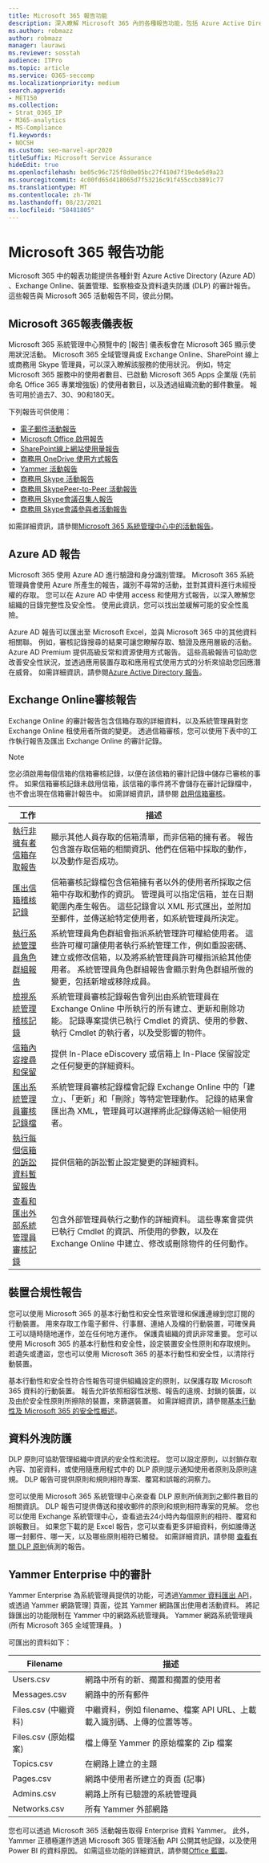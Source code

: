 ```yaml
---
title: Microsoft 365 報告功能
description: 深入瞭解 Microsoft 365 內的各種報告功能，包括 Azure Active Directory 和 Exchange Online。
ms.author: robmazz
author: robmazz
manager: laurawi
ms.reviewer: sosstah
audience: ITPro
ms.topic: article
ms.service: O365-seccomp
ms.localizationpriority: medium
search.appverid:
- MET150
ms.collection:
- Strat_O365_IP
- M365-analytics
- MS-Compliance
f1.keywords:
- NOCSH
ms.custom: seo-marvel-apr2020
titleSuffix: Microsoft Service Assurance
hideEdit: true
ms.openlocfilehash: be05c96c725f8d0e05bc27f410d7f19e4e5d9a23
ms.sourcegitcommit: 4c00fd65d418065d7f53216c91f455ccb3891c77
ms.translationtype: MT
ms.contentlocale: zh-TW
ms.lasthandoff: 08/23/2021
ms.locfileid: "58481805"
---
```

# <a name="microsoft-365-reporting-features"></a>Microsoft 365 報告功能

Microsoft 365 中的報表功能提供各種針對 Azure Active Directory (Azure AD) 、Exchange Online、裝置管理、監察檢查及資料遺失防護 (DLP) 的審計報告。 這些報告與 Microsoft 365 活動報告不同，彼此分開。

## <a name="microsoft-365-reports-dashboard"></a>Microsoft 365報表儀表板

Microsoft 365 系統管理中心預覽中的 [報告] 儀表板會在 Microsoft 365 顯示使用狀況活動。 Microsoft 365 全域管理員或 Exchange Online、SharePoint 線上或商務用 Skype 管理員，可以深入瞭解該服務的使用狀況。 例如，特定 Microsoft 365 服務中的使用者數目、已啟動 Microsoft 365 Apps 企業版 (先前命名 Office 365 專業增強版) 的使用者數目，以及透過組織流動的郵件數量。 報告可用於過去7、30、90和180天。

下列報告可供使用：

- [電子郵件活動報告](https://support.office.com/article/Office-365-Reports-in-the-admin-center-preview--Email-activity-1cbe2c00-ca65-4fb9-9663-1bbfa58ebe44)
- [Microsoft Office 啟用報告](https://support.office.com/article/Office-365-Reports-in-the-admin-center-preview--Microsoft-Office-activations-87c24ae2-82e0-4d1e-be01-c3bcc3f18c60)
- [SharePoint線上網站使用量報告](https://support.office.com/article/Office-365-Reports-in-the-admin-center-preview--SharePoint-site-usage-4ecfb843-e5d5-464d-8bf6-7ed512a9b213)
- [商務用 OneDrive 使用方式報告](https://support.office.com/article/Office-365-Reports-in-the-Admin-Center-Preview--OneDrive-for-Business-usage-0de3b312-c4e8-4e4b-a02d-32b2f726a680)
- [Yammer 活動報告](https://support.office.com/article/View-the-Yammer-Activity-report-in-the-Office-365-admin-center-preview-c7c9f938-5b8e-4d52-b1a2-c7c32cb2312a)
- [商務用 Skype 活動報告](/SkypeForBusiness/skype-for-business-online-reporting/activity-report)
- [商務用 SkypePeer-to-Peer 活動報告](/SkypeForBusiness/skype-for-business-online-reporting/peer-to-peer-activity-report)
- [商務用 Skype會議召集人報告](/SkypeForBusiness/skype-for-business-online-reporting/conference-organizer-activity-report)
- [商務用 Skype會議參與者活動報告](/SkypeForBusiness/skype-for-business-online-reporting/conference-participant-activity-report)

如需詳細資訊，請參閱[Microsoft 365 系統管理中心中的活動報告](https://support.office.com/article/activity-reports-in-the-office-365-admin-center-0d6dfb17-8582-4172-a9a9-aed798150263)。

## <a name="azure-ad-reports"></a>Azure AD 報告

Microsoft 365 使用 Azure AD 進行驗證和身分識別管理。 Microsoft 365 系統管理員會使用 Azure 所產生的報告，識別不尋常的活動，並對其資料進行未經授權的存取。 您可以在 Azure AD 中使用 access 和使用方式報告，以深入瞭解您組織的目錄完整性及安全性。 使用此資訊，您可以找出並緩解可能的安全性風險。

Azure AD 報告可以匯出至 Microsoft Excel，並與 Microsoft 365 中的其他資料相關聯。 例如，審核記錄搜尋的結果可讓您瞭解存取、驗證及應用層級的活動。 Azure AD Premium 提供高級反常和資源使用方式報告。 這些高級報告可協助您改善安全性狀況，並透過應用裝置存取和應用程式使用方式的分析來協助您回應潛在威脅。 如需詳細資訊，請參閱[Azure Active Directory 報告](/azure/active-directory/reports-monitoring/overview-reports/)。

## <a name="exchange-online-audit-reports"></a>Exchange Online審核報告

Exchange Online 的審計報告包含信箱存取的詳細資料，以及系統管理員對您 Exchange Online 租使用者所做的變更。 透過信箱審核，您可以使用下表中的工作執行報告及匯出 Exchange Online 的審計記錄。

> [!NOTE]
> 您必須啟用每個信箱的信箱審核記錄，以便在該信箱的審計記錄中儲存已審核的事件。 如果信箱審核記錄未啟用信箱，該信箱的事件將不會儲存在審計記錄檔中，也不會出現在信箱審計報告中。 如需詳細資訊，請參閱 [啟用信箱審核](https://support.office.com/article/Enable-mailbox-auditing-in-Office-365-aaca8987-5b62-458b-9882-c28476a66918)。

| 工作 | 描述 |
|----------------------------------------------|----------------------------------------------------------------------------------------------------------------------------------------------------------------------------------------------------------------------------------------------------------------------------------------------------------------------------------------------------------|
| [執行非擁有者信箱存取報告](/exchange/security-and-compliance/exchange-auditing-reports/non-owner-mailbox-access-report) | 顯示其他人員存取的信箱清單，而非信箱的擁有者。 報告包含誰存取信箱的相關資訊、他們在信箱中採取的動作，以及動作是否成功。 |
| [匯出信箱稽核記錄](/exchange/security-and-compliance/exchange-auditing-reports/export-mailbox-audit-logs) | 信箱審核記錄檔包含信箱擁有者以外的使用者所採取之信箱中存取和動作的資訊。 管理員可以指定信箱，並在日期範圍內產生報告。 這些記錄會以 XML 形式匯出，並附加至郵件，並傳送給特定使用者，如系統管理員所決定。 |
| [執行系統管理員角色群組報告](/Office365/SecurityCompliance/eop/run-an-administrator-role-group-report-in-eop-eop) | 系統管理員角色群組會指派系統管理許可權給使用者。 這些許可權可讓使用者執行系統管理工作，例如重設密碼、建立或修改信箱，以及將系統管理員許可權指派給其他使用者。 系統管理員角色群組報告會顯示對角色群組所做的變更，包括新增或移除成員。 |
| [檢視系統管理稽核記錄](/exchange/security-and-compliance/exchange-auditing-reports/view-administrator-audit-log) | 系統管理員審核記錄報告會列出由系統管理員在 Exchange Online 中所執行的所有建立、更新和刪除功能。 記錄專案提供已執行 Cmdlet 的資訊、使用的參數、執行 Cmdlet 的執行者，以及受影響的物件。 |
| [信箱內容搜尋和保留](/exchange/security-and-compliance/in-place-ediscovery/in-place-ediscovery) | 提供 In-Place eDiscovery 或信箱上 In-Place 保留設定之任何變更的詳細資料。 |
| [匯出系統管理員審核記錄檔](/exchange/security-and-compliance/exchange-auditing-reports/search-role-group-changes) | 系統管理員審核記錄檔會記錄 Exchange Online 中的「建立」、「更新」和「刪除」等特定管理動作。 記錄的結果會匯出為 XML，管理員可以選擇將此記錄傳送給一組使用者。 |
| [執行每個信箱的訴訟資料暫留報告](/exchange/security-and-compliance/exchange-auditing-reports/per-mailbox-litigation-hold-report) | 提供信箱的訴訟暫止設定變更的詳細資料。 |
| [查看和匯出外部系統管理員審核記錄](/exchange/security-and-compliance/exchange-auditing-reports/view-external-admin-audit-log) | 包含外部管理員執行之動作的詳細資料。 這些專案會提供已執行 Cmdlet 的資訊、所使用的參數，以及在 Exchange Online 中建立、修改或刪除物件的任何動作。 |

## <a name="device-compliance-reports"></a>裝置合規性報告

您可以使用 Microsoft 365 的基本行動性和安全性來管理和保護連線到您訂閱的行動裝置。 用來存取工作電子郵件、行事曆、連絡人及檔的行動裝置，可確保員工可以隨時隨地運作，並在任何地方運作。 保護貴組織的資訊非常重要。 您可以使用 Microsoft 365 的基本行動性和安全性，設定裝置安全性原則和存取規則。 若遺失或遭盜，您也可以使用 Microsoft 365 的基本行動性和安全性，以清除行動裝置。

基本行動性和安全性符合性報告可提供組織設定的原則，以保護存取 Microsoft 365 資料的行動裝置。 報告允許依照相容性狀態、報告的違規、封鎖的裝置，以及由於安全性原則所擦除的裝置，來篩選裝置。 如需詳細資訊，請參閱[基本行動性及 Microsoft 365 的安全性概述](https://support.microsoft.com/office/overview-of-basic-mobility-and-security-for-microsoft-365-faa7d8e5-645d-4d59-839c-c8d4c1869e4a)。

## <a name="data-loss-prevention"></a>資料外洩防護

DLP 原則可協助管理組織中資訊的安全性和流程。 您可以設定原則，以封鎖存取內容、加密資料，或使用隨應用程式中的 DLP 原則提示通知使用者原則及原則違規。 DLP 報告可提供原則和規則相符專案、覆寫和誤報的洞察力。

您可以使用 Microsoft 365 系統管理中心來查看 DLP 原則所偵測到之郵件數目的相關資訊。 DLP 報告可提供傳送和接收郵件的原則和規則相符專案的見解。 您也可以使用 Exchange 系統管理中心，查看過去24小時內每個原則的相符、覆寫和誤報數目。 如果您下載的是 Excel 報告，您可以查看更多詳細資料，例如誰傳送哪一封郵件、哪一天，以及哪些原則相符已觸發。 如需詳細資訊，請參閱 [查看有關 DLP 原則](/previous-versions/exchange-server/exchange-150/jj889415(v=exchg.150))偵測的報告。

## <a name="auditing-in-yammer-enterprise"></a>Yammer Enterprise 中的審計

Yammer Enterprise 為系統管理員提供的功能，可透過[Yammer 資料匯出 API](https://support.office.com/article/export-data-from-yammer-enterprise-b303d8f3-007d-4ad4-81f8-54fb1ecfb3f2)，或透過 Yammer 網路管理] 頁面，從其 Yammer 網路匯出使用者活動資料。 將記錄匯出的功能限制在 Yammer 中的網路系統管理員。 Yammer 網路系統管理員 (所有 Microsoft 365 全域管理員。 ) 

可匯出的資料如下：

| Filename | 描述 |
|----------------------------|-------------------------------------------------------------------------|
| Users.csv | 網路中所有的新、擱置和擱置的使用者 |
| Messages.csv | 網路中的所有郵件 |
| Files.csv (中繼資料)  | 中繼資料，例如 filename、檔案 API URL、上載載入識別碼、上傳的位置等等。 |
| Files.csv (原始檔案)  | 檔上傳至 Yammer 的原始檔案的 Zip 檔案 |
| Topics.csv | 在網路上建立的主題 |
| Pages.csv | 網路中使用者所建立的頁面 (記事)  |
| Admins.csv | 網路上所有已驗證的系統管理員 |
| Networks.csv | 所有 Yammer 外部網路 |

您也可以透過 Microsoft 365 活動報告取得 Enterprise 資料 Yammer。 此外，Yammer 正積極運作透過 Microsoft 365 管理活動 API 公開其他記錄，以及使用 Power BI 的資料原因。 如需這些功能的詳細資訊，請參閱[Office 藍圖](https://fasttrack.microsoft.com/roadmap?filters=yammer)。

